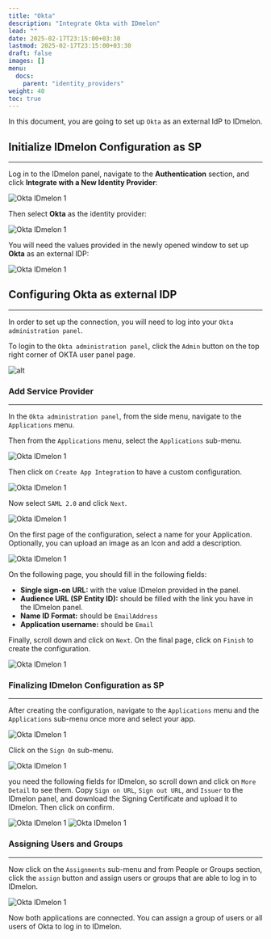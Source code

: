 ```yaml
---
title: "Okta"
description: "Integrate Okta with IDmelon"
lead: ""
date: 2025-02-17T23:15:00+03:30
lastmod: 2025-02-17T23:15:00+03:30
draft: false
images: []
menu:
  docs:
    parent: "identity_providers"
weight: 40
toc: true
---
```


In this document, you are going to set up `Okta` as an external IdP to IDmelon.

## Initialize IDmelon Configuration as SP

---

Log in to the IDmelon panel, navigate to the **Authentication** section, and click **Integrate with a New Identity Provider**:

![Okta IDmelon 1](/images/vendor/sso/okta_external_idp/okta_01.png)

Then select **Okta** as the identity provider:

![Okta IDmelon 1](/images/vendor/sso/okta_external_idp/okta_02.png)

You will need the values provided in the newly opened window to set up **Okta** as an external IDP:

![Okta IDmelon 1](/images/vendor/sso/okta_external_idp/okta_03.png)

## Configuring Okta as external IDP

---

In order to set up the connection, you will need to log into your `Okta administration panel`.

To login to the `Okta administration panel`, click the `Admin` button on the top right corner of OKTA user panel page.

![alt](/images/vendor/sso/okta_external_idp/okta_dashboard_01.png)

### Add Service Provider

---

In the `Okta administration panel`, from the side menu, navigate to the `Applications` menu.

Then from the `Applications` menu, select the `Applications` sub-menu.

![Okta IDmelon 1](/images/vendor/sso/okta_external_idp/okta_04.png)

Then click on `Create App Integration` to have a custom configuration.

![Okta IDmelon 1](/images/vendor/sso/okta_external_idp/okta_05.png)

Now select `SAML 2.0` and click `Next`.

![Okta IDmelon 1](/images/vendor/sso/okta_external_idp/okta_06.png)

On the first page of the configuration, select a name for your Application. Optionally, you can upload an image as an Icon and add a description.

![Okta IDmelon 1](/images/vendor/sso/okta_external_idp/okta_07.png)

On the following page, you should fill in the following fields:

- **Single sign-on URL:** with the value IDmelon provided in the panel.
- **Audience URL (SP Entity ID):** should be filled with the link you have in the IDmelon panel.
- **Name ID Format:** should be `EmailAddress`
- **Application username:** should be `Email`

Finally, scroll down and click on `Next`.  On the final page, click on `Finish` to create the configuration.

![Okta IDmelon 1](/images/vendor/sso/okta_external_idp/okta_08.png)

### Finalizing IDmelon Configuration as SP

---

After creating the configuration, navigate to the `Applications` menu and the `Applications` sub-menu once more and select your app.

![Okta IDmelon 1](/images/vendor/sso/okta_external_idp/okta_09a.png)

Click on the `Sign On` sub-menu.

![Okta IDmelon 1](/images/vendor/sso/okta_external_idp/okta_09b.png)

you need the following fields for IDmelon, so scroll down and click on `More Detail` to see them.
Copy `Sign on URL`, `Sign out URL`, and `Issuer` to the IDmelon panel, and download the Signing Certificate and upload it to IDmelon. Then click on confirm.

![Okta IDmelon 1](/images/vendor/sso/okta_external_idp/okta_09c.png)
![Okta IDmelon 1](/images/vendor/sso/okta_external_idp/okta_10.png)

### Assigning Users and Groups

---

Now click on the `Assignments` sub-menu and from People or Groups section, click the `assign` button and assign users or groups that are able to log in to IDmelon.

![Okta IDmelon 1](/images/vendor/sso/okta_external_idp/okta_11.png)

Now both applications are connected. You can assign a group of users or all users of Okta to log in to IDmelon.
